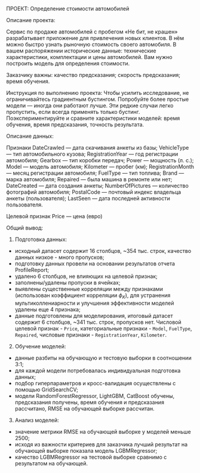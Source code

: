 ПРОЕКТ: Определение стоимости автомобилей

Описание проекта:

Сервис по продаже автомобилей с пробегом «Не бит, не крашен» разрабатывает приложение для привлечения новых клиентов. В нём можно быстро узнать рыночную стоимость своего автомобиля. В вашем распоряжении исторические данные: технические характеристики, комплектации и цены автомобилей. Вам нужно построить модель для определения стоимости.

Заказчику важны:
качество предсказания;
скорость предсказания;
время обучения.

Инструкция по выполнению проекта:
Чтобы усилить исследование, не ограничивайтесь градиентным бустингом. Попробуйте более простые модели — иногда они работают лучше. Эти редкие случаи легко пропустить, если всегда применять только бустинг. Поэкспериментируйте и сравните характеристики моделей: время обучения, время предсказания, точность результата.

Описание данных:

Признаки
DateCrawled — дата скачивания анкеты из базы;
VehicleType — тип автомобильного кузова;
RegistrationYear — год регистрации автомобиля;
Gearbox — тип коробки передач;
Power — мощность (л. с.);
Model — модель автомобиля;
Kilometer — пробег (км);
RegistrationMonth — месяц регистрации автомобиля;
FuelType — тип топлива;
Brand — марка автомобиля;
Repaired — была машина в ремонте или нет;
DateCreated — дата создания анкеты;
NumberOfPictures — количество фотографий автомобиля;
PostalCode — почтовый индекс владельца анкеты (пользователя);
LastSeen — дата последней активности пользователя.

Целевой признак
Price — цена (евро)

Общий вывод:

1. Подготовка данных:
- исходный датасет содержит 16 столбцов, ~354 тыс. строк, качество данных низкое - много пропусков;
- подготовку данных провели на основании результатов отчета ProfileReport;
- удалено 6 столбцов, не влияющих на целевой признак;
- заполнены/удалены пропуски в ячейках;
- выявлены существенные корреляции между признаками (использован коэффициент корреляции $\phi_K$), для устранения мультиколлениарности и улучшения эффективности моделей удалены еще 4 признака;
- данные подготовлены для моделирования, итоговый датасет содержит 6 столбцов, ~341 тыс. строк, пропусков нет. Числовой целевой признак - `Price`, категориальные признаки - `Model`, `FuelType`, `Repaired`, числовые признаки - `RegistrationYear`, `Kilometer`.

2. Обучение моделей:
- данные разбиты на обучающую и тестовую выборки в соотношении 3:1;
- для каждой модели потребовалась индивидуальная подготовка данных;
- подбор гиперпараметров и кросс-валидация осуществлены с помощью GridSearchCV;
- модели RandomForestRegressor, LightGBM, CatBoost обучены, предсказания получены, время обучения и предсказания рассчитано, RMSE на обучающей выборке рассчитан.

3. Анализ моделей:
- значение метрики RMSE на обучающей выборке у моделей меньше 2500;
- исходя из важности критериев для заказчика лучший результат на обучающей выборке показала модель LGBMRegressor;
- качество LGBMRegressor на тестовой выборке сравнимо с результатом на обучающей.
